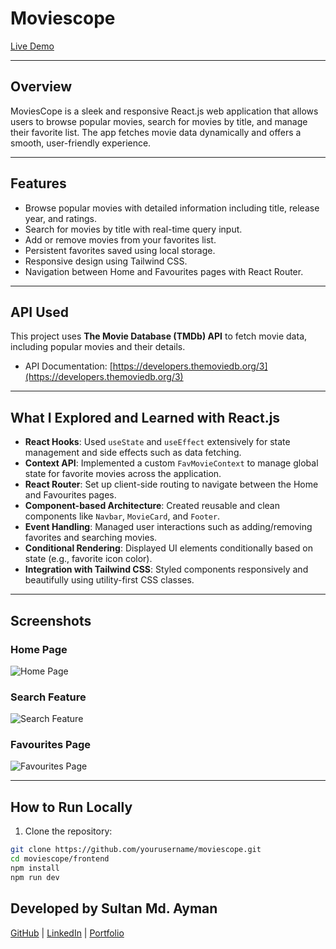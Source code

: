 # Moviescope

[Live Demo](https://movies-cope.netlify.app/)

---

## Overview

MoviesCope is a sleek and responsive React.js web application that allows users to browse popular movies, search for movies by title, and manage their favorite list. The app fetches movie data dynamically and offers a smooth, user-friendly experience.

---

## Features

- Browse popular movies with detailed information including title, release year, and ratings.
- Search for movies by title with real-time query input.
- Add or remove movies from your favorites list.
- Persistent favorites saved using local storage.
- Responsive design using Tailwind CSS.
- Navigation between Home and Favourites pages with React Router.

---

## API Used

This project uses **The Movie Database (TMDb) API** to fetch movie data, including popular movies and their details.

- API Documentation: [https://developers.themoviedb.org/3](https://developers.themoviedb.org/3)

---

## What I Explored and Learned with React.js

- **React Hooks**: Used `useState` and `useEffect` extensively for state management and side effects such as data fetching.
- **Context API**: Implemented a custom `FavMovieContext` to manage global state for favorite movies across the application.
- **React Router**: Set up client-side routing to navigate between the Home and Favourites pages.
- **Component-based Architecture**: Created reusable and clean components like `Navbar`, `MovieCard`, and `Footer`.
- **Event Handling**: Managed user interactions such as adding/removing favorites and searching movies.
- **Conditional Rendering**: Displayed UI elements conditionally based on state (e.g., favorite icon color).
- **Integration with Tailwind CSS**: Styled components responsively and beautifully using utility-first CSS classes.

---

## Screenshots

### Home Page  
![Home Page](https://github.com/user-attachments/assets/c0993937-550e-424e-b2bf-4016dd95f0ac)

### Search Feature  
![Search Feature](https://github.com/user-attachments/assets/6aa42e7c-397c-4900-84bc-e63c7e53b377)

### Favourites Page  
![Favourites Page](https://github.com/user-attachments/assets/fff1ae49-2406-405a-92db-239e05113dba)



---

## How to Run Locally

1. Clone the repository:

```bash
git clone https://github.com/yourusername/moviescope.git
cd moviescope/frontend
npm install
npm run dev
```

## Developed by Sultan Md. Ayman
[GitHub](https://github.com/sm-ayman) | [LinkedIn](https://www.linkedin.com/in/sultan-md-ayman) | [Portfolio](https://sm-ayman.netlify.app/)

